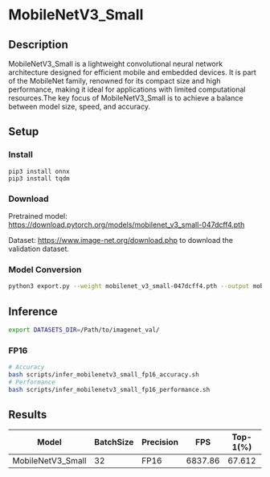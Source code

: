 # MobileNetV3_Small

## Description
MobileNetV3_Small is a lightweight convolutional neural network architecture designed for efficient mobile and embedded devices. It is part of the MobileNet family, renowned for its compact size and high performance, making it ideal for applications with limited computational resources.The key focus of MobileNetV3_Small is to achieve a balance between model size, speed, and accuracy. 

## Setup

### Install
```
pip3 install onnx
pip3 install tqdm
```
### Download

Pretrained model: <https://download.pytorch.org/models/mobilenet_v3_small-047dcff4.pth>

Dataset: <https://www.image-net.org/download.php> to download the validation dataset.

### Model Conversion
```bash
python3 export.py --weight mobilenet_v3_small-047dcff4.pth --output mobilenetv3_small.onnx
```

## Inference
```bash
export DATASETS_DIR=/Path/to/imagenet_val/
```

### FP16

```bash
# Accuracy
bash scripts/infer_mobilenetv3_small_fp16_accuracy.sh
# Performance
bash scripts/infer_mobilenetv3_small_fp16_performance.sh
```

## Results

Model             |BatchSize  |Precision |FPS      |Top-1(%) |Top-5(%)
------------------|-----------|----------|---------|---------|--------
MobileNetV3_Small |    32     |   FP16   | 6837.86 | 67.612  | 87.404
